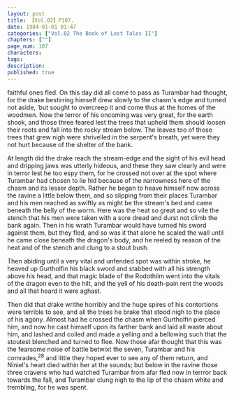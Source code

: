 ```yaml
---
layout: post
title: 【Vol.02】P107.
date: 1984-01-01 01:47
categories: ["Vol.02 The Book of Lost Tales II"]
chapters: [""]
page_num: 107
characters: 
tags: 
description: 
published: true
---
```


<p style="text-indent: 0;">
faithful ones fled. On this day did all come to pass as Turambar had thought, for the drake bestirring himself drew slowly to the chasm's edge and turned not aside, ‘but sought to overcreep it and come thus at the homes of the woodmen. Now the terror of his oncoming was very great, for the earth shook, and those three feared lest the trees that upheld them should loosen their roots and fall into the rocky stream below. The leaves too of those trees that grew nigh were shrivelled in the serpent's breath, yet were they not hurt because of the shelter of the bank.
</p>

At length did the drake reach the stream-edge and the sight of his evil head and dripping jaws was utterly hideous, and these they saw clearly and were in terror lest he too espy them, for he crossed not over at the spot where Turambar had chosen to lie hid because of the narrowness here of the chasm and its lesser depth. Rather he began to heave himself now across the ravine a little below them, and so slipping from their places Turambar and his men reached as swiftly as might be the stream's bed and came beneath the belly of the worm. Here was the heat so great and so vile the stench that his men were taken with a sore dread and durst not climb the bank again. Then in his wrath Turambar would have turned his sword against them, but they fled, and so was it that alone he scaled the wall until he came close beneath the dragon's body, and he reeled by reason of the heat and of the stench and clung to a stout bush.

Then abiding until a very vital and unfended spot was within stroke, he heaved up Gurtholfin his black sword and stabbed with all his strength above his head, and that magic blade of the Rodothlim went into the vitals of the dragon even to the hilt, and the yell of his death-pain rent the woods and all that heard it were aghast.

Then did that drake writhe horribly and the huge spires of his contortions were terrible to see, and all the trees he brake that stood nigh to the place of his agony. Almost had he crossed the chasm when Gurtholfin pierced him, and now he cast himself upon its farther bank and laid all waste about him, and lashed and coiled and made a yelling and a bellowing such that the stoutest blenched and turned to flee. Now those afar thought that this was the fearsome noise of battle betwixt the seven, Turambar and his comrades,<SUP>28</SUP> and little they hoped ever to see any of them return, and Níniel's heart died within her at the sounds; but below in the ravine those three cravens who had watched Turambar from afar fled now in terrror back towards the fall, and Turambar clung nigh to the lip of the chasm white and trembling, for he was spent.

